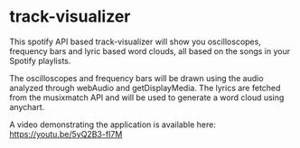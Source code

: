 # track-visualizer

This spotify API based track-visualizer will show you oscilloscopes, frequency bars and lyric based word clouds, all based on the songs in your Spotify playlists.

The oscilloscopes and frequency bars will be drawn using the audio analyzed through webAudio and getDisplayMedia. The lyrics are fetched from the musixmatch API and will be used to generate a word cloud using anychart.

A video demonstrating the application is available here: https://youtu.be/5yQ2B3-fI7M
  
